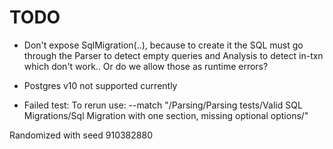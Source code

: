 # TODO

- Don't expose SqlMigration(..), because to create it the SQL must go through the Parser to detect empty queries and Analysis to detect in-txn which don't work..
   Or do we allow those as runtime errors?

- Postgres v10 not supported currently

- Failed test:
  To rerun use: --match "/Parsing/Parsing tests/Valid SQL Migrations/Sql Migration with one section, missing optional options/"

Randomized with seed 910382880

